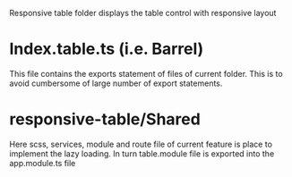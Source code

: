 Responsive table folder displays the table control with responsive layout

# Index.table.ts (i.e. Barrel)
This file contains the exports statement of files of current folder. This is to avoid cumbersome 
of large number of export statements.

# responsive-table/Shared
Here scss, services, module and route file of current feature is place to implement the lazy loading.
In turn table.module file is exported into the app.module.ts file

